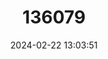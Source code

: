 ---
title: "136079"
category: "Leptodactylus savagei"
draft: false
date: 2024-02-22 13:03:51
languages:
  Spanish; Castilian: ["Rana de Dedos Delgados de Savage", "Rana Grande de la Selva"]
  English: ["Savage's Thin-toed Frog"]
---